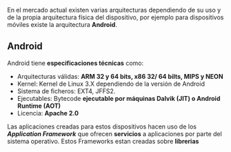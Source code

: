 En el mercado actual existen varias arquitecturas dependiendo de su uso y de la propia arquitectura física del dispositivo, por ejemplo para dispositivos móviles existe la arquitectura **Android**.

## Android
Android tiene **especificaciones técnicas** como:
- Arquitecturas válidas: **ARM 32 y 64 bits, x86 32/ 64 bilts, MIPS y NEON**
- Kernel: Kernel de Linux 3.X dependiendo de la versión de Android
- Sistema de ficheros: EXT4, JFFS2.
- Ejecutables: Bytecode **ejecutable por máquinas Dalvik (JIT) o Android Runtime (AOT)**
- Licencia: **Apache 2.0**

Las aplicaciones creadas para estos dispositivos hacen uso de los ***Application Framework*** que ofrecen **servicios** a aplicaciones por parte del sistema operativo. Estos Frameworks estan creadas sobre **librerias**